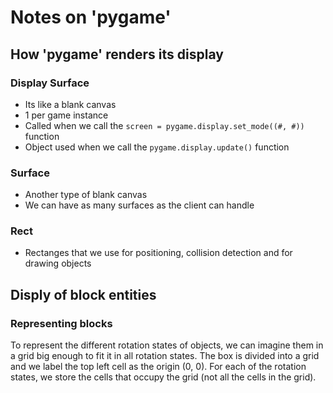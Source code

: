 # Notes on 'pygame'

## How 'pygame' renders its display

### Display Surface
* Its like a blank canvas
* 1 per game instance
* Called when we call the `screen = pygame.display.set_mode((#, #))` function
* Object used when we call the `pygame.display.update()` function

### Surface
* Another type of blank canvas
* We can have as many surfaces as the client can handle

### Rect
* Rectanges that we use for positioning, collision detection and for drawing objects

## Disply of block entities

### Representing blocks
To represent the different rotation states of objects, we can imagine them in a grid big enough to fit it in all rotation states. The box is divided into a grid and we label the top left cell as the origin (0, 0). For each of the rotation states, we store the cells that occupy the grid (not all the cells in the grid).